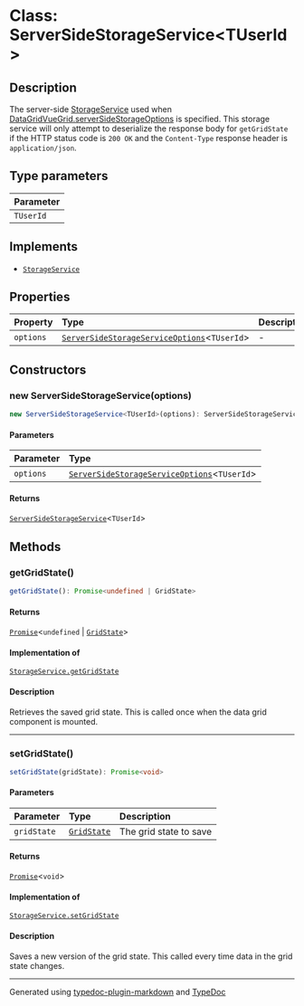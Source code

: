 # Class: ServerSideStorageService\<TUserId\>

## Description

The server-side [StorageService](../interfaces/StorageService.md) used when [DataGridVueGrid.serverSideStorageOptions](../DataGridVueGrid/index.md) is specified.
This storage service will only attempt to deserialize the response body for `getGridState`
if the HTTP status code is `200 OK` and the `Content-Type` response header is `application/json`.

## Type parameters

| Parameter |
| :------ |
| `TUserId` |

## Implements

- [`StorageService`](../interfaces/StorageService.md)

## Properties

| Property | Type | Description |
| :------ | :------ | :------ |
| `options` | [`ServerSideStorageServiceOptions`](../interfaces/ServerSideStorageServiceOptions.md)\<`TUserId`\> | - |

## Constructors

### new ServerSideStorageService(options)

```ts
new ServerSideStorageService<TUserId>(options): ServerSideStorageService<TUserId>
```

#### Parameters

| Parameter | Type |
| :------ | :------ |
| `options` | [`ServerSideStorageServiceOptions`](../interfaces/ServerSideStorageServiceOptions.md)\<`TUserId`\> |

#### Returns

[`ServerSideStorageService`](ServerSideStorageService.md)\<`TUserId`\>

## Methods

### getGridState()

```ts
getGridState(): Promise<undefined | GridState>
```

#### Returns

[`Promise`]( https://developer.mozilla.org/docs/Web/JavaScript/Reference/Global_Objects/Promise )\<`undefined` \| [`GridState`](../interfaces/GridState.md)\>

#### Implementation of

[`StorageService.getGridState`](../interfaces/StorageService.md#getgridstate)

#### Description

Retrieves the saved grid state. This is called once when the data grid component is mounted.

***

### setGridState()

```ts
setGridState(gridState): Promise<void>
```

#### Parameters

| Parameter | Type | Description |
| :------ | :------ | :------ |
| `gridState` | [`GridState`](../interfaces/GridState.md) | The grid state to save |

#### Returns

[`Promise`]( https://developer.mozilla.org/docs/Web/JavaScript/Reference/Global_Objects/Promise )\<`void`\>

#### Implementation of

[`StorageService.setGridState`](../interfaces/StorageService.md#setgridstate)

#### Description

Saves a new version of the grid state. This called every time data in the grid state changes.

***

Generated using [typedoc-plugin-markdown](https://www.npmjs.com/package/typedoc-plugin-markdown) and [TypeDoc](https://typedoc.org/)
